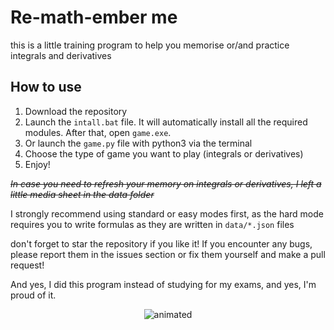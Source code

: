 # Re-math-ember me
this is a little training program to help you memorise or/and practice integrals and derivatives

## How to use
1. Download the repository
2. Launch the `intall.bat` file. It will automatically install all the required modules. After that, open `game.exe`.
3. Or launch the `game.py` file with python3 via the terminal 
4. Choose the type of game you want to play (integrals or derivatives)
5. Enjoy!

_~~In case you need to refresh your memory on integrals or derivatives, I left a little media sheet in the data folder~~_ 

I strongly recommend using standard or easy modes first, as the hard mode requires you to write formulas as they are written in `data/*.json` files

don't forget to star the repository if you like it!
If you encounter any bugs, please report them in the issues section or fix them yourself and make a pull request!

And yes, I did this program instead of studying for my exams, and yes, I'm proud of it.

<p align="center">
  <img src="media/cat_eat.gif" alt="animated" />
</p>
